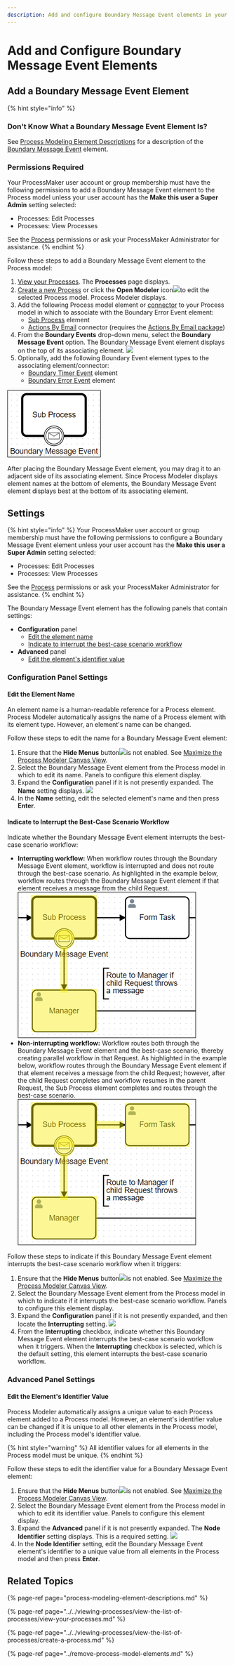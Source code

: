 ```yaml
---
description: Add and configure Boundary Message Event elements in your Process model.
---
```


# Add and Configure Boundary Message Event Elements

## Add a Boundary Message Event Element

{% hint style="info" %}
### Don't Know What a Boundary Message Event Element Is?

See [Process Modeling Element Descriptions](process-modeling-element-descriptions.md) for a description of the [Boundary Message Event](process-modeling-element-descriptions.md#boundary-message-event) element.

### Permissions Required

Your ProcessMaker user account or group membership must have the following permissions to add a Boundary Message Event element to the Process model unless your user account has the **Make this user a Super Admin** setting selected:

* Processes: Edit Processes
* Processes: View Processes

See the [Process](../../../processmaker-administration/permission-descriptions-for-users-and-groups.md#processes) permissions or ask your ProcessMaker Administrator for assistance.
{% endhint %}

Follow these steps to add a Boundary Message Event element to the Process model:

1. [View your Processes](../../viewing-processes/view-the-list-of-processes/view-your-processes.md#view-all-active-processes). The **Processes** page displays.
2. [Create a new Process](../../viewing-processes/view-the-list-of-processes/create-a-process.md) or click the **Open Modeler** icon![](../../../.gitbook/assets/open-modeler-edit-icon-processes-page-processes.png)to edit the selected Process model. Process Modeler displays.
3. Add the following Process model element or [connector](../model-processes-using-connectors/what-is-a-connector.md) to your Process model in which to associate with the Boundary Error Event element:
   * [Sub Process](add-and-configure-sub-process-elements.md#add-a-sub-process-element) element
   * [Actions By Email](../model-processes-using-connectors/available-connectors-from-processmaker/actions-by-email-connector.md) connector \(requires the [Actions By Email package](../../../package-development-distribution/package-a-connector/actions-by-email-package.md)\)
4. From the **Boundary Events** drop-down menu, select the **Boundary Message Event** option. The Boundary Message Event element displays on the top of its associating element. ![](../../../.gitbook/assets/boundary-message-event-selection-process-modeler-processes.png) 
5. Optionally, add the following Boundary Event element types to the associating element/connector:
   * [Boundary Timer Event](add-and-configure-boundary-error-event-elements.md#add-a-boundary-error-event-element) element
   * [Boundary Error Event](add-and-configure-boundary-error-event-elements.md#add-a-boundary-error-event-element) element

![Boundary Message Event element associated with a Sub Process element](../../../.gitbook/assets/boundary-message-event-element-process-modeler-designer.png)

After placing the Boundary Message Event element, you may drag it to an adjacent side of its associating element. Since Process Modeler displays element names at the bottom of elements, the Boundary Message Event element displays best at the bottom of its associating element.

## Settings

{% hint style="info" %}
Your ProcessMaker user account or group membership must have the following permissions to configure a Boundary Message Event element unless your user account has the **Make this user a Super Admin** setting selected:

* Processes: Edit Processes
* Processes: View Processes

See the [Process](../../../processmaker-administration/permission-descriptions-for-users-and-groups.md#processes) permissions or ask your ProcessMaker Administrator for assistance.
{% endhint %}

The Boundary Message Event element has the following panels that contain settings:

* **Configuration** panel
  * [Edit the element name](add-and-configure-boundary-message-event-elements.md#edit-the-element-name)
  * [Indicate to interrupt the best-case scenario workflow](add-and-configure-boundary-message-event-elements.md#indicate-to-interrupt-the-best-case-scenario-workflow)
* **Advanced** panel
  * [Edit the element's identifier value](add-and-configure-boundary-message-event-elements.md#edit-the-elements-identifier-value)

### Configuration Panel Settings

#### Edit the Element Name

An element name is a human-readable reference for a Process element. Process Modeler automatically assigns the name of a Process element with its element type. However, an element's name can be changed.

Follow these steps to edit the name for a Boundary Message Event element:

1. Ensure that the **Hide Menus** button![](../../../.gitbook/assets/hide-menus-button-process-modeler-processes.png)is not enabled. See [Maximize the Process Modeler Canvas View](../navigate-around-your-process-model.md#maximize-the-process-modeler-canvas-view).
2. Select the Boundary Message Event element from the Process model in which to edit its name. Panels to configure this element display.
3. Expand the **Configuration** panel if it is not presently expanded. The **Name** setting displays. ![](../../../.gitbook/assets/boundary-message-event-configuration-name-process-modeler-processes.png) 
4. In the **Name** setting, edit the selected element's name and then press **Enter**.

#### Indicate to Interrupt the Best-Case Scenario Workflow

Indicate whether the Boundary Message Event element interrupts the best-case scenario workflow:

* **Interrupting workflow:** When workflow routes through the Boundary Message Event element, workflow is interrupted and does not route through the best-case scenario. As highlighted in the example below, workflow routes through the Boundary Message Event element if that element receives a message from the child Request. ![](../../../.gitbook/assets/boundary-message-event-interrupting-example.png) 
* **Non-interrupting workflow:** Workflow routes both through the Boundary Message Event element and the best-case scenario, thereby creating parallel workflow in that Request. As highlighted in the example below, workflow routes through the Boundary Message Event element if that element receives a message from the child Request; however, after the child Request completes and workflow resumes in the parent Request, the Sub Process element completes and routes through the best-case scenario. ![](../../../.gitbook/assets/boundary-message-event-non-interrupting-example.png)

Follow these steps to indicate if this Boundary Message Event element interrupts the best-case scenario workflow when it triggers:

1. Ensure that the **Hide Menus** button![](../../../.gitbook/assets/hide-menus-button-process-modeler-processes.png)is not enabled. See [Maximize the Process Modeler Canvas View](../navigate-around-your-process-model.md#maximize-the-process-modeler-canvas-view).
2. Select the Boundary Message Event element from the Process model in which to indicate if it interrupts the best-case scenario workflow. Panels to configure this element display.
3. Expand the **Configuration** panel if it is not presently expanded, and then locate the **Interrupting** setting. ![](../../../.gitbook/assets/interrupting-boundary-event-process-modeler-processes.png) 
4. From the **Interrupting** checkbox, indicate whether this Boundary Message Event element interrupts the best-case scenario workflow when it triggers. When the **Interrupting** checkbox is selected, which is the default setting, this element interrupts the best-case scenario workflow.

### Advanced Panel Settings

#### Edit the Element's Identifier Value

Process Modeler automatically assigns a unique value to each Process element added to a Process model. However, an element's identifier value can be changed if it is unique to all other elements in the Process model, including the Process model's identifier value.

{% hint style="warning" %}
All identifier values for all elements in the Process model must be unique.
{% endhint %}

Follow these steps to edit the identifier value for a Boundary Message Event element:

1. Ensure that the **Hide Menus** button![](../../../.gitbook/assets/hide-menus-button-process-modeler-processes.png)is not enabled. See [Maximize the Process Modeler Canvas View](../navigate-around-your-process-model.md#maximize-the-process-modeler-canvas-view).
2. Select the Boundary Message Event element from the Process model in which to edit its identifier value. Panels to configure this element display.
3. Expand the **Advanced** panel if it is not presently expanded. The **Node Identifier** setting displays. This is a required setting. ![](../../../.gitbook/assets/boundary-message-event-configuration-identifier-process-modeler-processes.png) 
4. In the **Node Identifier** setting, edit the Boundary Message Event element's identifier to a unique value from all elements in the Process model and then press **Enter**.

## Related Topics

{% page-ref page="process-modeling-element-descriptions.md" %}

{% page-ref page="../../viewing-processes/view-the-list-of-processes/view-your-processes.md" %}

{% page-ref page="../../viewing-processes/view-the-list-of-processes/create-a-process.md" %}

{% page-ref page="../remove-process-model-elements.md" %}

